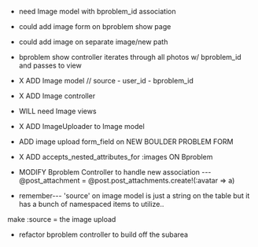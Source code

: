 

* need Image model with bproblem_id association

* could add image form on bproblem show page

* could add image on separate image/new path
* bproblem show controller iterates through all photos w/ bproblem_id and passes to view


* X ADD Image model // source - user_id - bproblem_id
* X ADD Image controller

* WILL need Image views

* X ADD ImageUploader to Image model

* ADD image upload form_field on NEW BOULDER PROBLEM FORM
* X ADD accepts_nested_attributes_for :images ON Bproblem
* MODIFY Bproblem Controller to handle new association
 --- @post_attachment = @post.post_attachments.create!(:avatar => a)

* remember--- 'source'  on image model is just a string on the table
but it has a bunch of namespaced items to utilize..

make :source = the image upload



* refactor bproblem controller to build off the subarea
